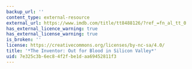 ```yaml
---
backup_url: ''
content_type: external-resource
external_url: https://www.imdb.com/title/tt8488126/?ref_=fn_al_tt_0
has_external_licence_warning: true
has_external_license_warning: true
is_broken: ''
license: https://creativecommons.org/licenses/by-nc-sa/4.0/
title: '*The Inventor: Out for Blood in Silicon Valley*'
uid: 7e325c3b-6ec8-4f2f-be1d-aa69452811f3
---
```

